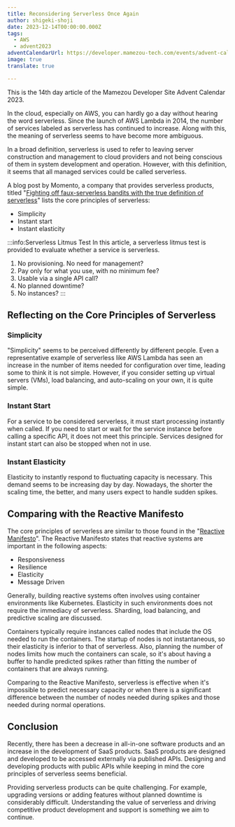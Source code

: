 ```yaml
---
title: Reconsidering Serverless Once Again
author: shigeki-shoji
date: 2023-12-14T00:00:00.000Z
tags:
  - AWS
  - advent2023
adventCalendarUrl: https://developer.mamezou-tech.com/events/advent-calendar/2023/
image: true
translate: true

---
```





This is the 14th day article of the Mamezou Developer Site Advent Calendar 2023.

In the cloud, especially on AWS, you can hardly go a day without hearing the word serverless. Since the launch of AWS Lambda in 2014, the number of services labeled as serverless has continued to increase. Along with this, the meaning of serverless seems to have become more ambiguous.

In a broad definition, serverless is used to refer to leaving server construction and management to cloud providers and not being conscious of them in system development and operation. However, with this definition, it seems that all managed services could be called serverless.

A blog post by Momento, a company that provides serverless products, titled "[Fighting off faux-serverless bandits with the true definition of serverless](https://www.gomomento.com/blog/fighting-off-fake-serverless-bandits-with-the-true-definition-of-serverless)" lists the core principles of serverless:

- Simplicity
- Instant start
- Instant elasticity

:::info:Serverless Litmus Test
In this article, a serverless litmus test is provided to evaluate whether a service is serverless.

1. No provisioning. No need for management?
2. Pay only for what you use, with no minimum fee?
3. Usable via a single API call?
4. No planned downtime?
5. No instances?
:::

## Reflecting on the Core Principles of Serverless

### Simplicity

"Simplicity" seems to be perceived differently by different people. Even a representative example of serverless like AWS Lambda has seen an increase in the number of items needed for configuration over time, leading some to think it is not simple. However, if you consider setting up virtual servers (VMs), load balancing, and auto-scaling on your own, it is quite simple.

### Instant Start

For a service to be considered serverless, it must start processing instantly when called. If you need to start or wait for the service instance before calling a specific API, it does not meet this principle. Services designed for instant start can also be stopped when not in use.

### Instant Elasticity

Elasticity to instantly respond to fluctuating capacity is necessary. This demand seems to be increasing day by day. Nowadays, the shorter the scaling time, the better, and many users expect to handle sudden spikes.

## Comparing with the Reactive Manifesto

The core principles of serverless are similar to those found in the "[Reactive Manifesto](https://www.reactivemanifesto.org/ja)". The Reactive Manifesto states that reactive systems are important in the following aspects:

- Responsiveness
- Resilience
- Elasticity
- Message Driven

Generally, building reactive systems often involves using container environments like Kubernetes. Elasticity in such environments does not require the immediacy of serverless. Sharding, load balancing, and predictive scaling are discussed.

Containers typically require instances called nodes that include the OS needed to run the containers. The startup of nodes is not instantaneous, so their elasticity is inferior to that of serverless. Also, planning the number of nodes limits how much the containers can scale, so it's about having a buffer to handle predicted spikes rather than fitting the number of containers that are always running.

Comparing to the Reactive Manifesto, serverless is effective when it's impossible to predict necessary capacity or when there is a significant difference between the number of nodes needed during spikes and those needed during normal operations.

## Conclusion

Recently, there has been a decrease in all-in-one software products and an increase in the development of SaaS products. SaaS products are designed and developed to be accessed externally via published APIs. Designing and developing products with public APIs while keeping in mind the core principles of serverless seems beneficial.

Providing serverless products can be quite challenging. For example, upgrading versions or adding features without planned downtime is considerably difficult. Understanding the value of serverless and driving competitive product development and support is something we aim to continue.
